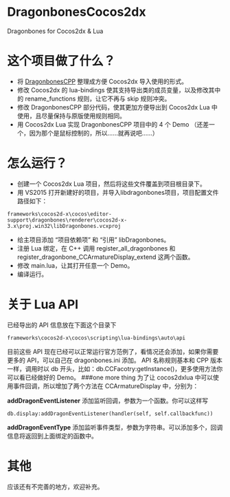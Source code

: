 # DragonbonesCocos2dx
Dragonbones for Cocos2dx & Lua

# 这个项目做了什么？
* 将 [DragonbonesCPP](https://github.com/DragonBones/DragonBonesCPP) 整理成方便 Cocos2dx 导入使用的形式。
* 修改 Cocos2dx 的 lua-bindings 使其支持导出类的成员变量，以及修改其中的 rename_functions 规则，让它不再与 skip 规则冲突。
* 修改 DragonbonesCPP 部分代码，使其更加方便导出到 Cocos2dx Lua 中使用，且尽量保持与原版使用规则相同。
* 用 Cocos2dx Lua 实现 DragonbonesCPP 项目中的 4 个 Demo （还差一个，因为那个是鼠标控制的，所以……就再说吧……）

# 怎么运行？
* 创建一个 Cocos2dx Lua 项目，然后将这些文件覆盖到项目根目录下。
* 用 VS2015 打开新建好的项目，并导入libdragonbones项目，项目配置文件路径如下：
```
frameworks\cocos2d-x\cocos\editor-support\dragonbones\renderer\cocos2d-x-3.x\proj.win32\libDragonbones.vcxproj
```
* 给主项目添加 “项目依赖项” 和 “引用” libDragonbones。
* 注册 Lua 绑定，在 C++ 调用 register_all_dragonbones 和 register_dragonbone_CCArmatureDisplay_extend 这两个函数。
* 修改 main.lua，让其打开任意一个 Demo。
* 编译运行。

# 关于 Lua API
已经导出的 API 信息放在下面这个目录下
```
frameworks\cocos2d-x\cocos\scripting\lua-bindings\auto\api 
```
目前这些 API 现在已经可以正常运行官方范例了，看情况还会添加，如果你需要更多的 API，可以自己在 dragonbones.ini 添加。
API 名称规则基本和 CPP 版本一样，调用时以 db 开头，比如：db.CCFacotry:getInstance()，更多使用方法你可以看已经做好的 Demo。
###one more thing
为了让 cocos2dxlua 中可以使用事件回调，所以增加了两个方法在 CCArmatureDisplay 中，分别为：

**addDragonEventListener** 添加监听回调，参数为一个函数。你可以这样写 
```
db.display:addDragonEventListener(handler(self, self.callbackfunc))
```
**addDragonEventType** 添加监听事件类型，参数为字符串。可以添加多个，回调信息将返回到上面绑定的函数中。

# 其他
应该还有不完善的地方，欢迎补充。
